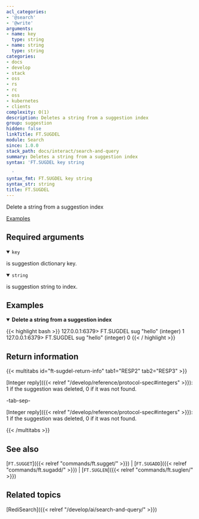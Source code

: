 ```yaml
---
acl_categories:
- '@search'
- '@write'
arguments:
- name: key
  type: string
- name: string
  type: string
categories:
- docs
- develop
- stack
- oss
- rs
- rc
- oss
- kubernetes
- clients
complexity: O(1)
description: Deletes a string from a suggestion index
group: suggestion
hidden: false
linkTitle: FT.SUGDEL
module: Search
since: 1.0.0
stack_path: docs/interact/search-and-query
summary: Deletes a string from a suggestion index
syntax: 'FT.SUGDEL key string

  '
syntax_fmt: FT.SUGDEL key string
syntax_str: string
title: FT.SUGDEL
---
```


Delete a string from a suggestion index

[Examples](#examples)

## Required arguments

<details open>
<summary><code>key</code></summary>

is suggestion dictionary key.
</details>

<details open>
<summary><code>string</code></summary> 

is suggestion string to index.
</details>

## Examples

<details open>
<summary><b>Delete a string from a suggestion index</b></summary>

{{< highlight bash >}}
127.0.0.1:6379> FT.SUGDEL sug "hello"
(integer) 1
127.0.0.1:6379> FT.SUGDEL sug "hello"
(integer) 0
{{< / highlight >}}
</details>

## Return information

{{< multitabs id="ft-sugdel-return-info" 
    tab1="RESP2" 
    tab2="RESP3" >}}

[Integer reply]({{< relref "/develop/reference/protocol-spec#integers" >}}): 1 if the suggestion was deleted, 0 if it was not found.

-tab-sep-

[Integer reply]({{< relref "/develop/reference/protocol-spec#integers" >}}): 1 if the suggestion was deleted, 0 if it was not found.

{{< /multitabs >}}

## See also

[`FT.SUGGET`]({{< relref "commands/ft.sugget/" >}}) | [`FT.SUGADD`]({{< relref "commands/ft.sugadd/" >}}) | [`FT.SUGLEN`]({{< relref "commands/ft.suglen/" >}}) 

## Related topics

[RediSearch]({{< relref "/develop/ai/search-and-query/" >}})